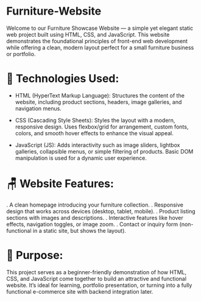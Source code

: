 # Furniture-Website
Welcome to our Furniture Showcase Website — a simple yet elegant static web project built using HTML, CSS, and JavaScript. This website demonstrates the foundational principles of front-end web development while offering a clean, modern layout perfect for a small furniture business or portfolio.

# 🔧 Technologies Used:

*  HTML (HyperText Markup Language):
Structures the content of the website, including product sections, headers, image galleries, and navigation menus.

* CSS (Cascading Style Sheets):
Styles the layout with a modern, responsive design. Uses flexbox/grid for arrangement, custom fonts, colors, and smooth hover effects to enhance the visual appeal.

* JavaScript (JS):
Adds interactivity such as image sliders, lightbox galleries, collapsible menus, or simple filtering of products. Basic DOM manipulation is used for a dynamic user experience.

# 🪑 Website Features:
. A clean homepage introducing your furniture collection.
. Responsive design that works across devices (desktop, tablet, mobile).
. Product listing sections with images and descriptions.
. Interactive features like hover effects, navigation toggles, or image zoom.
. Contact or inquiry form (non-functional in a static site, but shows the layout).

# 🎯 Purpose:
This project serves as a beginner-friendly demonstration of how HTML, CSS, and JavaScript come together to build an attractive and functional website. It’s ideal for learning, portfolio presentation, or turning into a fully functional e-commerce site with backend integration later.
